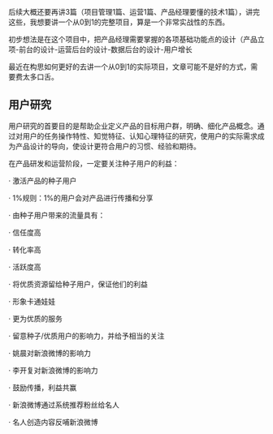 后续大概还要再讲3篇（项目管理1篇、运营1篇、产品经理要懂的技术1篇），讲完这些，我想要讲一个从0到1的完整项目，算是一个非常实战性的东西。

初步想法是在这个项目中，把产品经理需要掌握的各项基础功能点的设计（产品立项-前台的设计-运营后台的设计-数据后台的设计-用户增长

最近在构思如何更好的去讲一个从0到1的实际项目，文章可能不是好的方式，需要费太多口舌。







## 用户研究

用户研究的首要目的是帮助企业定义产品的目标用户群，明确、细化产品概念。通过对用户的任务操作特性、知觉特征、认知心理特征的研究，使用户的实际需求成为产品设计的导向，使设计更符合用户的习惯、经验和期待。



在产品研发和运营阶段，一定要关注种子用户的利益：

·         激活产品的种子用户

·         1%规则：1%的用户会对产品进行传播和分享

·         由种子用户带来的流量具有：

·         信任度高

·         转化率高

·         活跃度高

·         将优质资源留给种子用户，保证他们的利益

·         形象卡通娃娃

·         更为优质的服务

·         留意种子/优质用户的影响力，并给予相当的关注

·         姚晨对新浪微博的影响力

·         李开复对新浪微博的影响力

·         鼓励传播，利益共赢

·         新浪微博通过系统推荐粉丝给名人

·         名人创造内容反哺新浪微博










